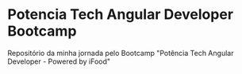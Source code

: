 # Potencia Tech Angular Developer Bootcamp
Repositório da minha jornada pelo Bootcamp "Potência Tech Angular Developer - Powered by iFood"
